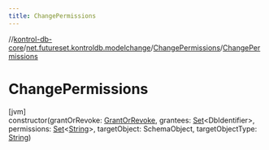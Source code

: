 ```yaml
---
title: ChangePermissions
---
```

//[kontrol-db-core](../../../index.html)/[net.futureset.kontroldb.modelchange](../index.html)/[ChangePermissions](index.html)/[ChangePermissions](-change-permissions.html)



# ChangePermissions



[jvm]\
constructor(grantOrRevoke: [GrantOrRevoke](../-grant-or-revoke/index.html), grantees: [Set](https://kotlinlang.org/api/latest/jvm/stdlib/kotlin.collections/-set/index.html)&lt;DbIdentifier&gt;, permissions: [Set](https://kotlinlang.org/api/latest/jvm/stdlib/kotlin.collections/-set/index.html)&lt;[String](https://kotlinlang.org/api/latest/jvm/stdlib/kotlin/-string/index.html)&gt;, targetObject: SchemaObject, targetObjectType: [String](https://kotlinlang.org/api/latest/jvm/stdlib/kotlin/-string/index.html))




